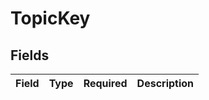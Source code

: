 # TopicKey


## Fields

| Field       | Type        | Required    | Description |
| ----------- | ----------- | ----------- | ----------- |